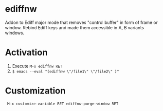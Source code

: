 # ediffnw

Addon to Ediff major mode that removes "control buffer" in form of frame or window.
Rebind Ediff keys and made them accessible in A, B variants windows.

# Activation
1) Execute ```M-x ediffnw RET```
2) ```$ emacs --eval "(ediffnw \"/file1\" \"/file2\" )"```

# Customization
``` M-x customize-variable RET ediffnw-purge-window RET```

